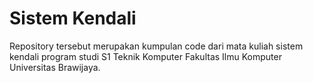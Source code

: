 # Sistem Kendali # 

Repository tersebut merupakan kumpulan code dari mata kuliah sistem kendali program studi S1 Teknik Komputer Fakultas Ilmu Komputer Universitas Brawijaya.